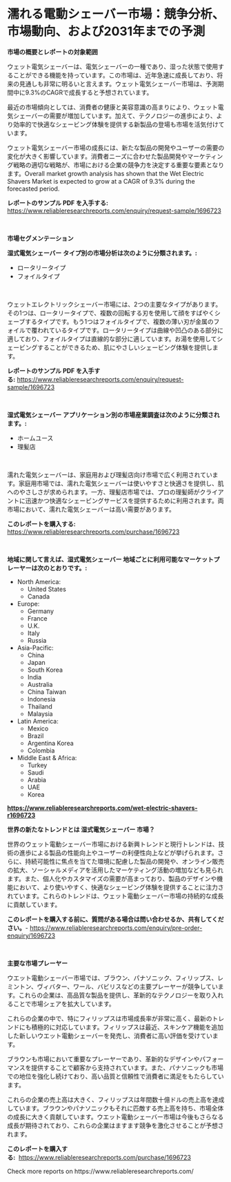 <p><h1>濡れる電動シェーバー市場：競争分析、市場動向、および2031年までの予測</h1></p><p><strong>市場の概要とレポートの対象範囲</strong></p>
<p><p>ウェット電気シェーバーは、電気シェーバーの一種であり、湿った状態で使用することができる機能を持っています。この市場は、近年急速に成長しており、将来の見通しも非常に明るいと言えます。ウェット電気シェーバー市場は、予測期間中に9.3%のCAGRで成長すると予想されています。</p><p>最近の市場傾向としては、消費者の健康と美容意識の高まりにより、ウェット電気シェーバーの需要が増加しています。加えて、テクノロジーの進歩により、より効率的で快適なシェービング体験を提供する新製品の登場も市場を活気付けています。</p><p>ウェット電気シェーバー市場の成長には、新たな製品の開発やユーザーの需要の変化が大きく影響しています。消費者ニーズに合わせた製品開発やマーケティング戦略の適切な戦略が、市場における企業の競争力を決定する重要な要素となります。Overall market growth analysis has shown that the Wet Electric Shavers Market is expected to grow at a CAGR of 9.3% during the forecasted period.</p></p>
<p><strong>レポートのサンプル PDF を入手する:</strong> <a href="https://www.reliableresearchreports.com/enquiry/request-sample/1696723">https://www.reliableresearchreports.com/enquiry/request-sample/1696723</a></p>
<p>&nbsp;</p>
<p><strong>市場セグメンテーション</strong></p>
<p><strong>湿式電気シェーバー タイプ別の市場分析は次のように分類されます。:</strong></p>
<p><ul><li>ロータリータイプ</li><li>フォイルタイプ</li></ul></p>
<p>&nbsp;</p>
<p><p>ウェットエレクトリックシェーバー市場には、2つの主要なタイプがあります。その1つは、ロータリータイプで、複数の回転する刃を使用して顔をすばやくシェーブするタイプです。もう1つはフォイルタイプで、複数の薄い刃が金属のフォイルで覆われているタイプです。ロータリータイプは曲線や凹凸のある部分に適しており、フォイルタイプは直線的な部分に適しています。お湯を使用してシェービングすることができるため、肌にやさしいシェービング体験を提供します。</p></p>
<p><strong>レポートのサンプル PDF を入手する:</strong>&nbsp;<a href="https://www.reliableresearchreports.com/enquiry/request-sample/1696723">https://www.reliableresearchreports.com/enquiry/request-sample/1696723</a></p>
<p>&nbsp;</p>
<p><strong> 湿式電気シェーバー アプリケーション別の市場産業調査は次のように分類されます。:</strong></p>
<p><ul><li>ホームユース</li><li>理髪店</li></ul></p>
<p>&nbsp;</p>
<p><p>濡れた電気シェーバーは、家庭用および理髪店向け市場で広く利用されています。家庭用市場では、濡れた電気シェーバーは使いやすさと快適さを提供し、肌へのやさしさが求められます。一方、理髪店市場では、プロの理髪師がクライアントに迅速かつ快適なシェービングサービスを提供するために利用されます。両市場において、濡れた電気シェーバーは高い需要があります。</p></p>
<p><strong>このレポートを購入する:</strong>&nbsp; <a href="https://www.reliableresearchreports.com/purchase/1696723">https://www.reliableresearchreports.com/purchase/1696723</a></p>
<p>&nbsp;</p>
<p><strong>地域に関して言えば、湿式電気シェーバー 地域ごとに利用可能なマーケットプレーヤーは次のとおりです。:</strong></p>
<p><ul>
    <li>
        North America:
        <ul>
            <li>United States</li>
            <li>Canada</li>
        </ul>
    </li>
    <li>
        Europe:
        <ul>
            <li>Germany</li>
            <li>France</li>
            <li>U.K.</li>
            <li>Italy</li>
            <li>Russia</li>
        </ul>
    </li>
    <li>
        Asia-Pacific:
        <ul>
            <li>China</li>
            <li>Japan</li>
            <li>South Korea</li>
            <li>India</li>
            <li>Australia</li>
            <li>China Taiwan</li>
            <li>Indonesia</li>
            <li>Thailand</li>
            <li>Malaysia</li>
        </ul>
    </li>
    <li>
        Latin America:
        <ul>
            <li>Mexico</li>
            <li>Brazil</li>
            <li>Argentina Korea</li>
            <li>Colombia</li>
        </ul>
    </li>
    <li>
        Middle East & Africa:
        <ul>
            <li>Turkey</li>
            <li>Saudi</li>
            <li>Arabia</li>
            <li>UAE</li>
            <li>Korea</li>
        </ul>
    </li>
    </ul></p>
<p><strong><a href="https://www.reliableresearchreports.com/wet-electric-shavers-r1696723">https://www.reliableresearchreports.com/wet-electric-shavers-r1696723</a></strong>&nbsp;</p>
<p><strong>世界の新たなトレンドとは 湿式電気シェーバー 市場？</strong></p>
<p><p>世界のウェット電動シェーバー市場における新興トレンドと現行トレンドは、技術の進歩による製品の性能向上やユーザーの利便性向上などが挙げられます。さらに、持続可能性に焦点を当てた環境に配慮した製品の開発や、オンライン販売の拡大、ソーシャルメディアを活用したマーケティング活動の増加なども見られます。また、個人化やカスタマイズの需要が高まっており、製品のデザインや機能において、より使いやすく、快適なシェービング体験を提供することに注力されています。これらのトレンドは、ウェット電動シェーバー市場の持続的な成長に貢献しています。</p></p>
<p><strong>このレポートを購入する前に、質問がある場合は問い合わせるか、共有してください。</strong>- <a href="https://www.reliableresearchreports.com/enquiry/pre-order-enquiry/1696723">https://www.reliableresearchreports.com/enquiry/pre-order-enquiry/1696723</a></p>
<p>&nbsp;</p>
<p><strong>主要な市場プレーヤー</strong></p>
<p><p>ウエット電動シェーバー市場では、ブラウン、パナソニック、フィリップス、レミントン、ヴィバター、ワール、バビリスなどの主要プレーヤーが競争しています。これらの企業は、高品質な製品を提供し、革新的なテクノロジーを取り入れることで市場シェアを拡大しています。</p><p>これらの企業の中で、特にフィリップスは市場成長率が非常に高く、最新のトレンドにも積極的に対応しています。フィリップスは最近、スキンケア機能を追加した新しいウエット電動シェーバーを発売し、消費者に高い評価を受けています。</p><p>ブラウンも市場において重要なプレーヤーであり、革新的なデザインやパフォーマンスを提供することで顧客から支持されています。また、パナソニックも市場での地位を強化し続けており、高い品質と信頼性で消費者に満足をもたらしています。</p><p>これらの企業の売上高は大きく、フィリップスは年間数十億ドルの売上高を達成しています。ブラウンやパナソニックもそれに匹敵する売上高を持ち、市場全体の成長に大きく貢献しています。ウエット電動シェーバー市場は今後もさらなる成長が期待されており、これらの企業はますます競争を激化させることが予想されます。</p></p>
<p><strong>このレポートを購入する:</strong>&nbsp;&nbsp;<a href="https://www.reliableresearchreports.com/purchase/1696723">https://www.reliableresearchreports.com/purchase/1696723</a></p>
<p>Check more reports on https://www.reliableresearchreports.com/</p>
